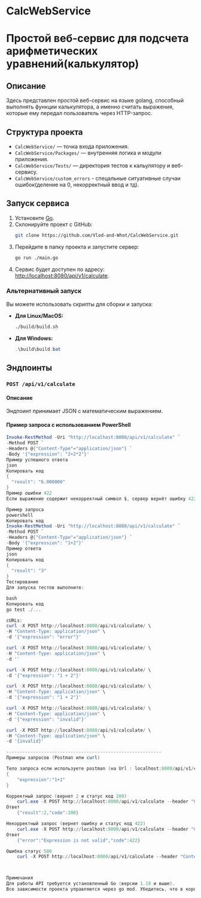 # CalcWebService

# Простой веб-сервис для подсчета арифметических уравнений(калькулятор)

## Описание
Здесь представлен простой веб-сервис на языке golang, способный выполнять функции калькулятора, а именно считать выражения, которые ему передал пользователь через HTTP-запрос.

## Структура проекта

- `CalcWebService/` — точка входа приложения.
- `CalcWebService/Packages/` — внутренняя логика и модули приложения.
- `CalcWebService/Tests/` — директория тестов к кальулятору и веб-сервису.
- `CalcWebService/custom_errors` - спецальные ситуативные случаи ошибок(деление на 0, некорректный ввод и тд).

## Запуск сервиса

1. Установите [Go](https://go.dev/dl/).
2. Склонируйте проект с GitHub:
    ```bash
    git clone https://github.com/Vlod-and-Whot/CalcWebService.git
    ```
3. Перейдите в папку проекта и запустите сервер:
    ```bash
    go run ./main.go
    ```
4. Сервис будет доступен по адресу: [http://localhost:8080/api/v1/calculate](http://localhost:8080/api/v1/calculate).

### Альтернативный запуск
Вы можете использовать скрипты для сборки и запуска:
- **Для Linux/MacOS:**
    ```bash
    ./build/build.sh
    ```
- **Для Windows:**
    ```powershell
    .\build\build.bat
    ```

## Эндпоинты

### `POST /api/v1/calculate`

#### Описание
Эндпоинт принимает JSON с математическим выражением.

#### Пример запроса с использованием PowerShell

```powershell
Invoke-RestMethod -Uri "http://localhost:8080/api/v1/calculate" `
-Method POST `
-Headers @{"Content-Type"="application/json"} `
-Body '{"expression": "2+2*2"}'
Пример успешного ответа
json
Копировать код
{
  "result": "6.000000"
}
Пример ошибки 422
Если выражение содержит некорректный символ $, сервер вернёт ошибку 422:

Пример запроса
powershell
Копировать код
Invoke-RestMethod -Uri "http://localhost:8080/api/v1/calculate" `
-Method POST `
-Headers @{"Content-Type"="application/json"} `
-Body '{"expression": "1+2"}'
Пример ответа
json
Копировать код
{
  "result": "3"
}
Тестирование
Для запуска тестов выполните:

bash
Копировать код
go test ./...

cURLs:
curl -X POST http://localhost:8080/api/v1/calculate/ \
-H "Content-Type: application/json" \
-d '{"expression": "error"}'

curl -X POST http://localhost:8080/api/v1/calculate/ \
-H "Content-Type: application/json" \
-d ''

curl -X POST http://localhost:8080/api/v1/calculate/ \
-d '{"expression": "1 + 2"}'

curl -X POST http://localhost:8080/api/v1/calculate/ \
-H "Content-Type: application/json" \
-d '{"expression": "1 + 2"}'

curl -X POST http://localhost:8080/api/v1/calculate/ \
-H "Content-Type: application/json" \
-d '{"expression": "invalid"}'

curl -X POST http://localhost:8080/api/v1/calculate/ \
-H "Content-Type: application/json" \
-d '{invalid}'

----------------------------------------------------------
Примеры запросов (Postman или curl)

Тело запроса если используете postman (на Url : localhost:8080/api/v1/calculate)
{
    "expression":"1+1"   
}

Корректный запрос (вернет 2 и статус код 200)
    curl.exe -X POST http://localhost:8000/api/v1/calculate --header "Content-Type: application/json" --data "{\"expression\":\"1+1\"}"
Ответ
    {"result":2,"code":200}

Некорректный запрос (вернет ошибку и статус код 422)
    curl.exe -X POST http://localhost:8000/api/v1/calculate --header "Content-Type: application/json" --data "{\"expression\":\"1++\"}"
Ответ
    {"error":"Expression is not valid","code":422}

Ошибка статус 500
    curl -X POST http://localhost:8000/api/v1/calculate --header "Content-Type: application/json" --data '{"expression":"10/0"}'



Примечания
Для работы API требуется установленный Go (версии 1.18 и выше).
Все зависимости проекта управляются через go mod. Убедитесь, что в корне проекта находится go.mod.
